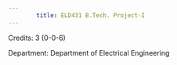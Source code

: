 ```yaml
---
        title: ELD431 B.Tech. Project-I
---
```

Credits: 3 (0-0-6)

Department: Department of Electrical Engineering

